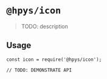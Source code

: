 # `@hpys/icon`

> TODO: description

## Usage

```
const icon = require('@hpys/icon');

// TODO: DEMONSTRATE API
```
